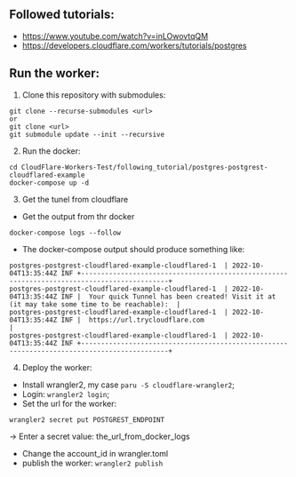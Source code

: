 ## Followed tutorials:
- https://www.youtube.com/watch?v=inLOwovtqQM
- https://developers.cloudflare.com/workers/tutorials/postgres

## Run the worker:
1. Clone this repository with submodules:
```
git clone --recurse-submodules <url>
or
git clone <url>
git submodule update --init --recursive
```
2. Run the docker: 
```
cd CloudFlare-Workers-Test/following_tutorial/postgres-postgrest-cloudflared-example
docker-compose up -d
```
3. Get the tunel from cloudflare
- Get the output from thr docker
```
docker-compose logs --follow
```
- The docker-compose output should produce something like:
```
postgres-postgrest-cloudflared-example-cloudflared-1  | 2022-10-04T13:35:44Z INF +--------------------------------------------------------------------------------------------+
postgres-postgrest-cloudflared-example-cloudflared-1  | 2022-10-04T13:35:44Z INF |  Your quick Tunnel has been created! Visit it at (it may take some time to be reachable):  |
postgres-postgrest-cloudflared-example-cloudflared-1  | 2022-10-04T13:35:44Z INF |  https://url.trycloudflare.com                           |
postgres-postgrest-cloudflared-example-cloudflared-1  | 2022-10-04T13:35:44Z INF +--------------------------------------------------------------------------------------------+
```
4. Deploy the worker:
- Install wrangler2, my case `paru -S cloudflare-wrangler2`;
- Login: `wrangler2 login`;
- Set the url for the worker:
```
wrangler2 secret put POSTGREST_ENDPOINT
```
-> Enter a secret value: the_url_from_docker_logs
- Change the account_id in wrangler.toml
- publish the worker: `wrangler2 publish`
